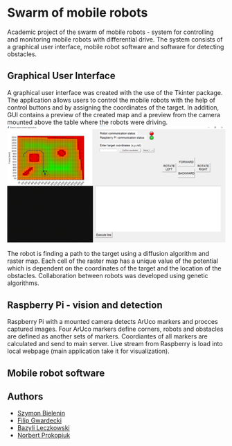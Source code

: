# Swarm of mobile robots

Academic project of the swarm of mobile robots - system for controlling and monitoring mobile robots with differential drive. The system consists of a graphical user interface, mobile robot software and software for detecting obstacles. 


## Graphical User Interface
A graphical user interface was created with the use of the Tkinter package. The application allows users to control the mobile robots with the help of control buttons and by assigning the coordinates of the target. In addition, GUI contains a preview of the created map and a preview from the camera mounted above the table where the robots were driving.
![alt text](https://github.com/Gwardii/Swarm-of-Mobile-Robots/blob/master/Readme_img/GUI.png?raw=true)

The robot is finding a path to the target using a diffusion algorithm and raster map. Each cell of the raster map has a unique value of the potential which is dependent on the coordinates of the target and the location of the obstacles. Collaboration between robots was developed using genetic algorithms. 

## Raspberry Pi - vision and detection
Raspberry Pi with a mounted camera detects ArUco markers and procces captured images. Four ArUco markers define corners, robots and obstacles are defined as another sets of markers. Coordiantes of all markers are calculated and send to main server. Live stream from Raspberry is load into local webpage (main application take it for visualization).

## Mobile robot software
## Authors

- [Szymon Bielenin](https://github.com/SB-koperkowypiesek)
- [Filip Gwardecki](https://github.com/Gwardii)
- [Bazyli Leczkowski](https://github.com/S4uro0on)
- [Norbert Prokopiuk](https://github.com/norbertprokopiuk)
